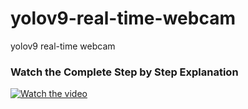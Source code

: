 # yolov9-real-time-webcam
yolov9 real-time webcam


### Watch the Complete Step by Step Explanation

[![Watch the video](https://github.com/noorkhokhar99/yolov9-real-time-webcam/blob/main/Screenshot%202024-02-23%20at%204.53.26%20PM.png)](https://youtu.be/8jM1Pi4OxJo)

